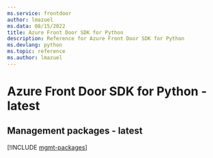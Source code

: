 ```yaml
---
ms.service: frontdoor
author: lmazuel
ms.data: 08/15/2022
title: Azure Front Door SDK for Python
description: Reference for Azure Front Door SDK for Python
ms.devlang: python
ms.topic: reference
ms.author: lmazuel
---
```

# Azure Front Door SDK for Python - latest

## Management packages - latest
[!INCLUDE [mgmt-packages](front-door-mgmt-index.md)]